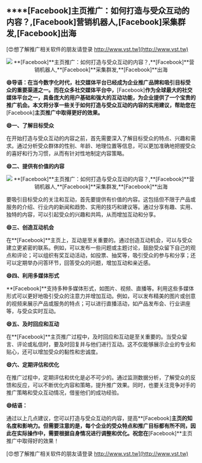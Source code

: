 ## ****[Facebook]**主页推广：如何打造与受众互动的内容？,**[Facebook]**营销机器人,**[Facebook]**采集群发,**[Facebook]**出海**

[😍想了解推广相关软件的朋友请登录 http://www.vst.tw](http://www.vst.tw)

 <center><img src="https://vst.tw/MP4/tuiguang/png/3.png" alt="**[Facebook]**主页推广：如何打造与受众互动的内容？,**[Facebook]**营销机器人,**[Facebook]**采集群发,**[Facebook]**出海"></center>

**😄导语：在当今数字化时代，社交媒体平台已经成为企业推广品牌和吸引目标受众的重要渠道之一。而在众多社交媒体平台中，**[Facebook]**作为全球最大的社交媒体平台之一，具备庞大的用户基础和强大的互动功能，为企业提供了一个宝贵的推广机会。本文将分享一些关于如何打造与受众互动的内容的实用建议，帮助您在**[Facebook]**主页推广中取得更好的效果。**

**😄一、了解目标受众**

在开始打造与受众互动的内容之前，首先需要深入了解目标受众的特点、兴趣和需求。通过分析受众群体的性别、年龄、地理位置等信息，可以更加准确地把握受众的喜好和行为习惯，从而有针对性地制定内容策略。

**😄二、提供有价值的内容**

 <center><img src="https://vst.tw/MP4/tuiguang/png/8.png" alt="**[Facebook]**主页推广：如何打造与受众互动的内容？,**[Facebook]**营销机器人,**[Facebook]**采集群发,**[Facebook]**出海"></center>

要吸引目标受众的关注和互动，首先要提供有价值的内容。这包括但不限于产品或服务的介绍、行业内的新闻和趋势、实用的技巧和建议等。通过分享有趣、实用、独特的内容，可以引起受众的兴趣和共鸣，从而增加互动和分享。

**😄三、创造互动机会**

在**[Facebook]**主页上，互动是至关重要的。通过创造互动机会，可以与受众建立更紧密的联系。例如，可以发布一些问题或主题讨论，鼓励受众留下自己的观点和评论；可以组织有奖互动活动，如投票、抽奖等，吸引受众的参与和分享；还可以定期举办问答环节，回答受众的问题，增加互动和亲近感。

**😄四、利用多媒体形式**

**[Facebook]**支持多种多媒体形式，如图片、视频、直播等。利用这些多媒体形式可以更好地吸引受众的注意力并增加互动。例如，可以发布精美的图片或创意的视频来展示产品或服务的特点；可以进行直播活动，如产品发布会、行业讲座等，与受众实时互动。

**😄五、及时回应和互动**

在**[Facebook]**主页推广过程中，及时回应和互动是至关重要的。当受众留言、评论或私信时，要及时回复并与他们进行互动。这不仅能够展示企业的专业和贴心，还可以增加受众的黏性和忠诚度。

**😄六、定期评估和优化**

在推广过程中，定期评估和优化是必不可少的。通过监测数据分析，了解受众的反馈和反应，可以不断优化内容和策略，提升推广效果。同时，也要关注竞争对手的推广策略和受众互动情况，借鉴他们的成功经验。

**😄结语：**

通过以上几点建议，您可以打造与受众互动的内容，提高**[Facebook]**主页的知名度和影响力。但需要注意的是，每个企业的受众特点和推广目标都有所不同，因此在实际操作中，需要根据自身情况进行调整和优化。祝您在**[Facebook]**主页推广中取得好的效果！

[😍想了解推广相关软件的朋友请登录 http://www.vst.tw](http://www.vst.tw)



